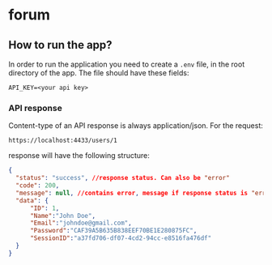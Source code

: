 # forum

## How to run the app?

In order to run the application you need to create a ``.env`` file, in the root directory of the app. The file should have these fields:
```env
API_KEY=<your api key>
```

### API response
Content-type of an API response is always application/json.
For the request:
```
https://localhost:4433/users/1
```
response will have the following structure:
```json
{
  "status": "success", //response status. Can also be "error"
  "code": 200,
  "message": null, //contains error, message if response status is "error"
  "data": {
      "ID": 1,
      "Name":"John Doe",
      "Email":"johndoe@gmail.com",
      "Password":"CAF39A5B635B838EEF70BE1E280875FC",
      "SessionID":"a37fd706-df07-4cd2-94cc-e8516fa476df"
  }
}
```
